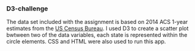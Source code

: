 ### D3-challenge

The data set included with the assignment is based on 2014 ACS 1-year estimates from the [US Census Bureau](https://data.census.gov/cedsci/). I used D3 to create a scatter plot bwtween two of the data variables, each state is represented within the circle elements. CSS and HTML were also used to run this app.
